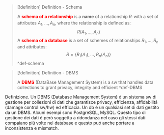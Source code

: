 
> [!definition] Definition - Schema
> 
> A <b style="color:red">schema of a relationship</b> is a **name** of a relationship $R_{\prime}$ with a set of attributes $A_{1}, ..., A_{n}$, where the relationship is defined as: $$ R(A_1, ..., A_n) $$
>A <b style="color:red">schema of a database</b> is a set of schemes of relationships $R_1, ..., R_n$ and attributes: $$ R = \{R_1(A_1), ..., R_n(A_n)\} $$
>^def-schema

> [!definition] Definition - DBMS
> 
> A <b style="color:red">DBMS</b> (DataBase Management System) is a sw that handles data collections to grant privacy, integrity and efficient
>^def-DBMS

Definizione. Un DBMS (Database Management System) é un sistema sw di gestione per collezioni di dati che garantisce privacy, efficienza, affidabilitá (damage control sw/hw) ed efficacia. Un db é un qualsiasi set di dati gestito da un DBMS. Alcuni esempi sono PostgreSQL, MySQL. Questo tipo di gestione dei dati é peró soggetta a ridondanza nel caso gli stessi dati compaiano piú volte nel database e questo puó anche portare a inconsistenza e mismatch.
